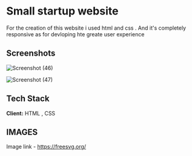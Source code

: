 
# Small startup website
 
For the creation of this website i used  html and css . And it's completely responsive as for devloping hte greate user experience
 



## Screenshots


![Screenshot (46)](https://user-images.githubusercontent.com/117345772/199899569-54075b45-a84e-4838-a63c-032304e7bb66.png)

![Screenshot (47)](https://user-images.githubusercontent.com/117345772/199899623-b9cd1eff-91fd-47d3-beb1-fd33476d404b.png)

## Tech Stack

**Client:** HTML , CSS




## IMAGES 

Image link - https://freesvg.org/
